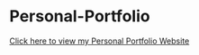 # Personal-Portfolio
[Click here to view my Personal Portfolio Website](https://AneeshNSUT.github.io/Personal-Portfolio/)

